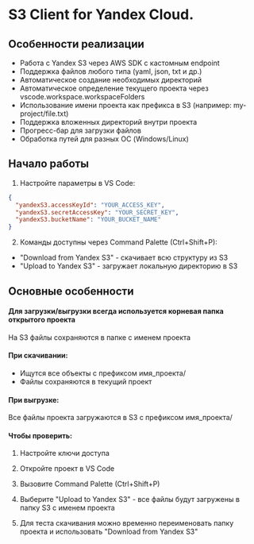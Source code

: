 # S3 Client for Yandex Cloud. 

## Особенности реализации

- Работа с Yandex S3 через AWS SDK с кастомным endpoint
- Поддержка файлов любого типа (yaml, json, txt и др.)
- Автоматическое создание необходимых директорий
- Автоматическое определение текущего проекта через vscode.workspace.workspaceFolders
- Использование имени проекта как префикса в S3 (например: my-project/file.txt)
- Поддержка вложенных директорий внутри проекта
- Прогресс-бар для загрузки файлов
- Обработка путей для разных ОС (Windows/Linux)

## Начало работы 

1. Настройте параметры в VS Code:
```json
{
  "yandexS3.accessKeyId": "YOUR_ACCESS_KEY",
  "yandexS3.secretAccessKey": "YOUR_SECRET_KEY",
  "yandexS3.bucketName": "YOUR_BUCKET_NAME"
}
```

2. Команды доступны через Command Palette (Ctrl+Shift+P):

- "Download from Yandex S3" - скачивает всю структуру из S3
- "Upload to Yandex S3" - загружает локальную директорию в S3

## Основные особенности

#### Для загрузки/выгрузки всегда используется корневая папка открытого проекта

На S3 файлы сохраняются в папке с именем проекта

#### При скачивании:

- Ищутся все объекты с префиксом имя_проекта/
- Файлы сохраняются в текущий проект

#### При выгрузке:

Все файлы проекта загружаются в S3 с префиксом имя_проекта/

#### Чтобы проверить:

1. Настройте ключи доступа

2. Откройте проект в VS Code

3. Вызовите Command Palette (Ctrl+Shift+P)

4. Выберите "Upload to Yandex S3" - все файлы будут загружены в папку S3 с именем проекта

5. Для теста скачивания можно временно переименовать папку проекта и использовать "Download from Yandex S3"